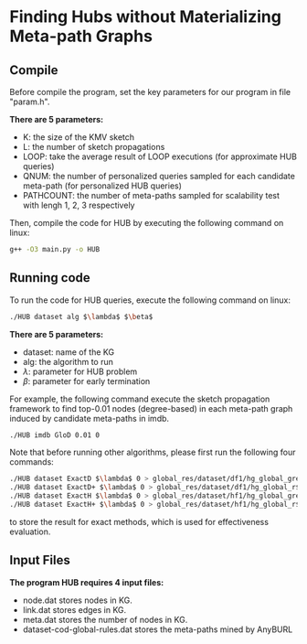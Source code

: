 # Finding Hubs without Materializing Meta-path Graphs

Compile
-------
Before compile the program, set the key parameters for our program in file "param.h".

**There are 5 parameters:**
* K: the size of the KMV sketch
* L: the number of sketch propagations
* LOOP: take the average result of LOOP executions (for approximate HUB queries)
* QNUM: the number of personalized queries sampled for each candidate meta-path (for personalized HUB queries)
* PATHCOUNT: the number of meta-paths sampled for scalability test with lengh 1, 2, 3 respectively

Then, compile the code for HUB by executing the following command on linux:

```sh
g++ -O3 main.py -o HUB
```

Running code
-------

To run the code for HUB queries, execute the following command on linux:

```sh
./HUB dataset alg $\lambda$ $\beta$
```

**There are 5 parameters:**
* dataset: name of the KG
* alg: the algorithm to run
* $\lambda$: parameter for HUB problem
* $\beta$: parameter for early termination


For example, the following command execute the sketch propagation framework to find top-0.01 nodes (degree-based) in each meta-path graph induced by candidate meta-paths in imdb.

```sh
./HUB imdb GloD 0.01 0
```

Note that before running other algorithms, please first run the following four commands:

```sh
./HUB dataset ExactD $\lambda$ 0 > global_res/dataset/df1/hg_global_greater_r$\lambda$.res
./HUB dataset ExactD+ $\lambda$ 0 > global_res/dataset/df1/hg_global_r$\lambda$.res
./HUB dataset ExactH $\lambda$ 0 > global_res/dataset/hf1/hg_global_greater_r$\lambda$.res
./HUB dataset ExactH+ $\lambda$ 0 > global_res/dataset/hf1/hg_global_r$\lambda$.res
```

to store the result for exact methods, which is used for effectiveness evaluation.

Input Files
-----------
**The program HUB requires 4 input files:**
* node.dat stores nodes in KG.
* link.dat stores edges in KG.
* meta.dat stores the number of nodes in KG.
* dataset-cod-global-rules.dat stores the meta-paths mined by AnyBURL

